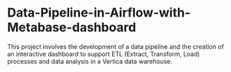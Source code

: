 # Data-Pipeline-in-Airflow-with-Metabase-dashboard
This project involves the development of a data pipeline and the creation of an interactive dashboard to support ETL (Extract, Transform, Load) processes and data analysis in a Vertica data warehouse. 
